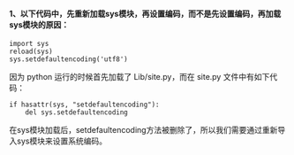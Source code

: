 #### 1、以下代码中，先重新加载sys模块，再设置编码，而不是先设置编码，再加载sys模块的原因：
```angularjs
import sys
reload(sys)
sys.setdefaultencoding('utf8')
```

因为 python 运行的时候首先加载了 Lib/site.py，而在 site.py 文件中有如下代码：
```angularjs
if hasattr(sys, "setdefaultencoding"):
    del sys.setdefaultencoding
```
在sys模块加载后，setdefaultencoding方法被删除了，所以我们需要通过重新导入sys模块来设置系统编码。